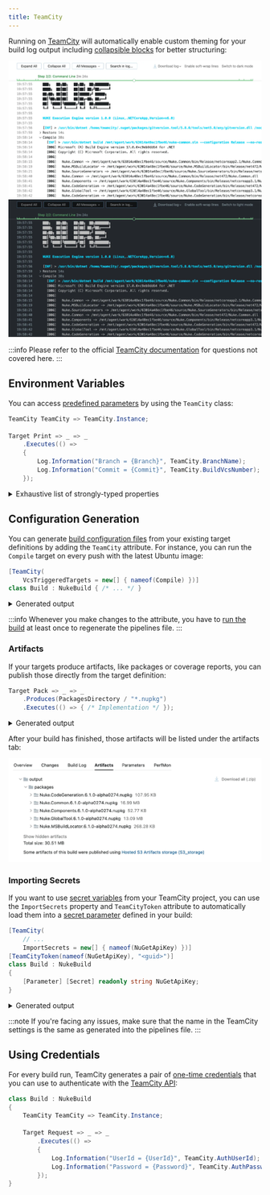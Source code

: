 ```yaml
---
title: TeamCity
---
```


Running on [TeamCity](https://www.jetbrains.com/teamcity/) will automatically enable custom theming for your build log output including [collapsible blocks](https://www.jetbrains.com/help/teamcity/service-messages.html#Blocks+of+Service+Messages) for better structuring:

![TeamCity Log Output](teamcity-light.webp#gh-light-mode-only)
![TeamCity Log Output](teamcity-dark.webp#gh-dark-mode-only)

:::info
Please refer to the official [TeamCity documentation](https://www.jetbrains.com/help/teamcity/teamcity-documentation.html) for questions not covered here.
:::

## Environment Variables

You can access [predefined parameters](https://www.jetbrains.com/help/teamcity/predefined-build-parameters.html) by using the `TeamCity` class:

```csharp
TeamCity TeamCity => TeamCity.Instance;

Target Print => _ => _
    .Executes(() =>
    {
        Log.Information("Branch = {Branch}", TeamCity.BranchName);
        Log.Information("Commit = {Commit}", TeamCity.BuildVcsNumber);
    });
```

<details>
<summary>Exhaustive list of strongly-typed properties</summary>

```csharp
class TeamCity
{
    string                              AuthPassword            { get; }
    string                              AuthUserId              { get; }
    string                              BranchName              { get; }
    string                              BuildConfiguration      { get; }
    long                                BuildId                 { get; }
    string                              BuildNumber             { get; }
    string                              BuildTypeId             { get; }
    string                              BuildVcsNumber          { get; }
    IReadOnlyDictionary<string, string> ConfigurationProperties { get; }
    bool                                IsBuildPersonal         { get; }
    bool                                IsPullRequest           { get; }
    string                              ProjectId               { get; }
    string                              ProjectName             { get; }
    long?                               PullRequestNumber       { get; }
    string                              PullRequestSourceBranch { get; }
    string                              PullRequestTargetBranch { get; }
    string                              PullRequestTitle        { get; }
    IReadOnlyCollection<string>         RecentlyFailedTests     { get; }
    IReadOnlyDictionary<string, string> RunnerProperties        { get; }
    string                              ServerUrl               { get; }
    IReadOnlyDictionary<string, string> SystemProperties        { get; }
    string                              Version                 { get; }
}
```

</details>

## Configuration Generation

You can generate [build configuration files](https://www.jetbrains.com/help/teamcity/kotlin-dsl.html) from your existing target definitions by adding the `TeamCity` attribute. For instance, you can run the `Compile` target on every push with the latest Ubuntu image:

```csharp title="Build.cs"
[TeamCity(
    VcsTriggeredTargets = new[] { nameof(Compile) })]
class Build : NukeBuild { /* ... */ }
``` 

<details>
<summary>Generated output</summary>

```kotlin title=".teamcity/settings.kts"
project {
    buildType(Compile)
}

object Compile : BuildType({
    name = "Compile"
    vcs {
        root(DslContext.settingsRoot)
        cleanCheckout = true
    }
    steps {
        exec {
            path = "build.cmd"
            arguments = "Compile"
            conditions { contains("teamcity.agent.jvm.os.name", "Windows") }
        }
        exec {
            path = "build.sh"
            arguments = "Compile"
            conditions { doesNotContain("teamcity.agent.jvm.os.name", "Windows") }
        }
    }
    params {
        text(
            "teamcity.ui.runButton.caption",
            "Compile",
            display = ParameterDisplay.HIDDEN)
    }
    triggers {
        vcs {
            triggerRules = "+:**"
        }
    }
})
```

</details>

:::info
Whenever you make changes to the attribute, you have to [run the build](../01-getting-started/03-execution.md) at least once to regenerate the pipelines file.
:::

### Artifacts

If your targets produce artifacts, like packages or coverage reports, you can publish those directly from the target definition:

```csharp
Target Pack => _ => _
    .Produces(PackagesDirectory / "*.nupkg")
    .Executes(() => { /* Implementation */ });
```

<details>
<summary>Generated output</summary>

```kotlin title=".teamcity/settings.kts"
object Pack : BuildType({
    artifactRules = "output/packages/*.nupkg => output/packages"
}
```
</details>

After your build has finished, those artifacts will be listed under the artifacts tab:

<p style={{maxWidth:'780px'}}>

![TeamCity Artifacts Tab](teamcity-artifacts.webp)

</p>

### Importing Secrets

If you want to use [secret variables](https://www.jetbrains.com/help/teamcity/storing-project-settings-in-version-control.html#Storing+Secure+Settings) from your TeamCity project, you can use the `ImportSecrets` property and `TeamCityToken` attribute to automatically load them into a [secret parameter](../02-fundamentals/06-parameters.md#secret-parameters) defined in your build:

```csharp title="Build.cs"
[TeamCity(
    // ...
    ImportSecrets = new[] { nameof(NuGetApiKey) })]
[TeamCityToken(nameof(NuGetApiKey), "<guid>")]
class Build : NukeBuild
{
    [Parameter] [Secret] readonly string NuGetApiKey;
}
```

<details>
<summary>Generated output</summary>

```yaml title=".teamcity/settings.kts"
project {
    params {
        password (
            "env.NuGetApiKey",
            label = "NuGetApiKey",
            value = "credentialsJSON:<guid>",
            display = ParameterDisplay.HIDDEN)
    }
}
```

</details>

:::note
If you're facing any issues, make sure that the name in the TeamCity settings is the same as generated into the pipelines file.
:::

## Using Credentials

For every build run, TeamCity generates a pair of [one-time credentials](https://www.jetbrains.com/help/teamcity/rest/teamcity-rest-api-documentation.html#REST+Authentication) that you can use to authenticate with the [TeamCity API](https://www.jetbrains.com/help/teamcity/rest/teamcity-rest-api-documentation.html):

```csharp title="Build.cs"
class Build : NukeBuild
{
    TeamCity TeamCity => TeamCity.Instance;

    Target Request => _ => _
        .Executes(() =>
        {
            Log.Information("UserId = {UserId}", TeamCity.AuthUserId);
            Log.Information("Password = {Password}", TeamCity.AuthPassword);
        });
}
```
